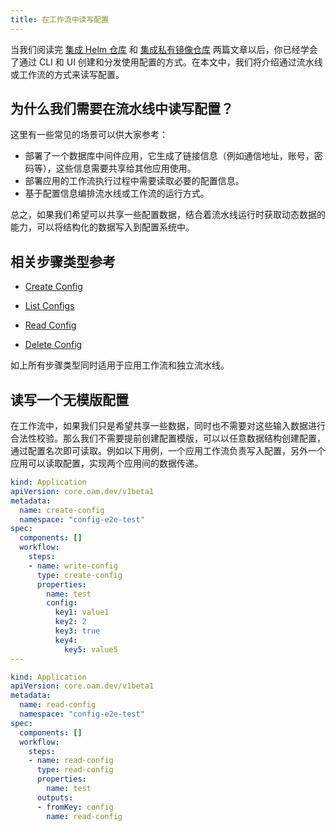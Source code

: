 ```yaml
---
title: 在工作流中读写配置
---
```


当我们阅读完 [集成 Helm 仓库](./helm-repo.md) 和 [集成私有镜像仓库](./image-registry.md) 两篇文章以后，你已经学会了通过 CLI 和 UI 创建和分发使用配置的方式。在本文中，我们将介绍通过流水线或工作流的方式来读写配置。

## 为什么我们需要在流水线中读写配置？

这里有一些常见的场景可以供大家参考：

* 部署了一个数据库中间件应用，它生成了链接信息（例如通信地址，账号，密码等），这些信息需要共享给其他应用使用。
* 部署应用的工作流执行过程中需要读取必要的配置信息。
* 基于配置信息编排流水线或工作流的运行方式。

总之，如果我们希望可以共享一些配置数据，结合着流水线运行时获取动态数据的能力，可以将结构化的数据写入到配置系统中。

## 相关步骤类型参考

* [Create Config](../../../end-user/workflow/built-in-workflow-defs.md#create-config)

* [List Configs](../../../end-user/workflow/built-in-workflow-defs.md#list-config)

* [Read Config](../../../end-user/workflow/built-in-workflow-defs.md#read-config)

* [Delete Config](../../../end-user/workflow/built-in-workflow-defs.md#delete-config)

如上所有步骤类型同时适用于应用工作流和独立流水线。

## 读写一个无模版配置

在工作流中，如果我们只是希望共享一些数据，同时也不需要对这些输入数据进行合法性校验。那么我们不需要提前创建配置模版，可以以任意数据结构创建配置，通过配置名次即可读取。例如以下用例，一个应用工作流负责写入配置，另外一个应用可以读取配置，实现两个应用间的数据传递。

```yaml
kind: Application
apiVersion: core.oam.dev/v1beta1
metadata:
  name: create-config
  namespace: "config-e2e-test"
spec:
  components: []
  workflow:
    steps:
    - name: write-config
      type: create-config
      properties:
        name: test
        config: 
          key1: value1
          key2: 2
          key3: true
          key4: 
            key5: value5
---

kind: Application
apiVersion: core.oam.dev/v1beta1
metadata:
  name: read-config
  namespace: "config-e2e-test"
spec:
  components: []
  workflow:
    steps:
    - name: read-config
      type: read-config
      properties:
        name: test
      outputs:
      - fromKey: config
        name: read-config
```
